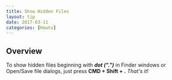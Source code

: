 ```yaml
---
title: Show Hidden Files
layout: tip
date: 2017-03-11
categories: [Howto]
---
```


## Overview

To show hidden files beginning with _**dot (".")**_ in Finder windows or Open/Save file dialogs, just press **CMD + Shift + .** _That's it!_
